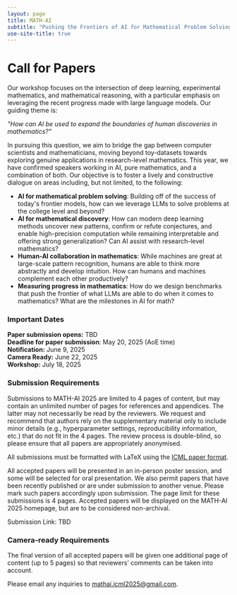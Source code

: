 ```yaml
---
layout: page
title: MATH-AI
subtitle: "Pushing the Frontiers of AI for Mathematical Problem Solving, Discovery, and Reasoning"
use-site-title: true
---
```

<!-- <div class="venue" style="font-size: 27px; display: block; font-family: 'Open Sans', 'Helvetica Neue', Helvetica, Arial, sans-serif; font-weight: 300; color: #404040; text-align: center;">
  (West Meeting Room 118-120, Vancouver, December 14, 2024, <a href="https://neurips.cc/virtual/2024/workshop/84719" target="_blank">Website</a>)
</div> -->


# Call for Papers


Our workshop focuses on the intersection of deep learning, experimental mathematics, and mathematical reasoning, with a particular emphasis on leveraging the recent progress made with large language models. Our guiding theme is:

*"How can AI be used to expand the boundaries of human discoveries in mathematics?"*

In pursuing this question, we aim to bridge the gap between computer scientists and mathematicians, moving beyond toy-datasets towards exploring genuine applications in research-level mathematics. This year, we have confirmed speakers working in AI, pure mathematics, and a combination of both. Our objective is to foster a lively and constructive dialogue on areas including, but not limited, to the following:

- **AI for mathematical problem solving**: Building off of the success of today's frontier models, how can we leverage LLMs to solve problems at the college level and beyond?
- **AI for mathematical discovery**: How can modern deep learning methods uncover new patterns, confirm or refute conjectures, and enable high-precision computation while remaining interpretable and offering strong generalization? Can AI assist with research-level mathematics?
- **Human-AI collaboration in mathematics**: While machines are great at large-scale pattern recognition, humans are able to think more abstractly and develop intuition. How can humans and machines complement each other productively?
- **Measuring progress in mathematics**: How do we design benchmarks that push the frontier of what LLMs are able to do when it comes to mathematics? What are the milestones in AI for math?


### Important Dates 

<!--{% include dates.md %} <a href="{site.url}/2020/img/KR2ML2020_template.zip">NeurIPS paper format (adapted)</a>. -->
**Paper submission opens:** TBD <br>
**Deadline for paper submission**: May 20, 2025 (AoE time)<br>
**Notification:** June 9, 2025 <br>
**Camera Ready:** June 22, 2025 <br>
**Workshop:** July 18, 2025

### Submission Requirements

Submissions to MATH-AI 2025 are limited to 4 pages of content, but may contain an unlimited number of pages for references and appendices. The latter may not necessarily be read by the reviewers. We request and recommend that authors rely on the supplementary material only to include minor details (e.g., hyperparameter settings, reproducibility information, etc.) that do not fit in the 4 pages. The review process is double-blind, so please ensure that all papers are appropriately anonymised.

All submissions must be formatted with LaTeX using the [ICML paper format](img/icml_2025.zip).

All accepted papers will be presented in an in-person poster session, and some will be selected for oral presentation. We also permit papers that have been recently published or are under submission to another venue. Please mark such papers accordingly upon submission. The page limit for these submissions is 4 pages. Accepted papers will be displayed on the MATH-AI 2025 homepage, but are to be considered non-archival.

<!-- Submission Link: [https://openreview.net/group?id=NeurIPS.cc/2024/Workshop/MATH-AI](https://openreview.net/group?id=NeurIPS.cc/2024/Workshop/MATH-AI)  -->

Submission Link: TBD

### Camera-ready Requirements

The final version of all accepted papers will be given one additional page of content (up to 5 pages) so that reviewers’ comments can be taken into account.

Please email any inquiries to [mathai.icml2025@gmail.com](mailto:mathai.icml2025@gmail.com).
